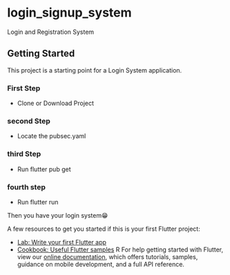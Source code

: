 # login_signup_system

Login and Registration System

## Getting Started

This project is a starting point for a Login System application.

### First Step
- Clone or Download Project

### second Step
 - Locate the pubsec.yaml 

### third Step
- Run flutter pub get

### fourth step
- Run flutter run


 Then you have your login system😁

A few resources to get you started if this is your first Flutter project:

- [Lab: Write your first Flutter app](https://flutter.dev/docs/get-started/codelab)
- [Cookbook: Useful Flutter samples](https://flutter.dev/docs/cookbook)
R
For help getting started with Flutter, view our
[online documentation](https://flutter.dev/docs), which offers tutorials,
samples, guidance on mobile development, and a full API reference.
